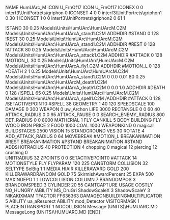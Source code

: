 NAME HumUArc_M
ICON U_FrnOf17
ICON 			U_FrnOf17
ICONEX 0 0 interf3\UnitPortrets\griphon 0
ICONSET 4 0 0 interf3\UnitPortrets\griphon1 0 30 1
ICONSET 1 0 0 interf3\UnitPortrets\griphon2 0 61 1

!STAND         30 0.25  Models\Units\HumUArc\HumUArcM.C2M Models\Units\HumUArc\HumUArcA_stand1.C2M
ADDHDIR #STAND 0 128
!REST          30 0.25  Models\Units\HumUArc\HumUArcM.C2M Models\Units\HumUArc\HumUArcA_stand1.C2M
ADDHDIR #REST 0 128
!ATTACK        80 0.25  Models\Units\HumUArc\HumUArcM.C2M Models\Units\HumUArc\HumUArcA_attack1.C2M
ADDHDIR #ATTACK 0 128
!MOTION_L      30 0.25  Models\Units\HumUArc\HumUArcM.C2M Models\Units\HumUArc\HumUArcA_fly1.C2M
ADDHDIR #MOTION_L 0 128
*DEATH         2 1 0.25  Models\Units\HumUArc\HumUArcM.C2M Models\Units\HumUArc\HumUArcA_stand1.C2M 0 0.0 0.01 80 0.25  Models\Units\HumUArc\HumUArcM_death1.C2M Models\Units\HumUArc\HumUArcA_death1.C2M 0 0.0 1.0
ADDHDIR #DEATH 0 128
/!SPELL        65 0.25  Models\Units\HumUArc\HumUArcM.C2M Models\Units\HumUArc\HumUArcA_spell1.C2M
/ADDHDIR #ATTACK 0 128
/SETACTIVEPOINT0 #SPELL 38
GEOMETRY 1 40 120
SPEEDSCALE 100
DAMAGE   0 300
WEAPON 0 uw_Archon
LIFE     3000
RECTANGLE 0 0 60 40
ATTACK_RADIUS 0 0 95
ATTACK_PAUSE 0 0
SEARCH_ENEMY_RADIUS 800
DET_RADIUS 0 0 8000
MATHERIAL 1 FLY
CANKILL 5 BODY BUILDING FLY WOOD IRON
PRICE 2 FOOD 1000 COAL 1000
WEAPONKIND 0 magical
BUILDSTAGES 2500
VISION 15
STANDGROUND
VES 30
ROTATE 4
ADD_ATTACK_RADIUS 0 64
MOVEBREAK #MOTION_L
BREAKANIMATION #REST
BREAKANIMATION #PSTAND
BREAKANIMATION #STAND
ADDSHOTRADIUS 40
PROTECTION 4 chopping 0 magical 12 piercing 12 crushing 0         
UNITRADIUS 32
ZPOINTS 0 0
SETACTIVEPOINT0 #ATTACK 14
MOTIONSTYLE FLY
FLYPARAM 120 225
CANSTORM
COLLISION 32
SELTYPE SelBig 1 1
MEDIA HIAIR
KILLERAWARD             GOLD 200
KILLERAWARDRANDOM       GOLD 75
SkirmishAwardPercent 25
EXPA 500
MAXINDEPO 1 1
LOWCOLLISION
COLUMN 7
BRANDOMPOS 3
BRANDOMSPEED 3
CYLINDER 20 55
CANTCAPTURE
USAGE COSTLY
NO_HUNGRY
/ABILITY MS_DruGri
ShadowScaleX 3
ShadowScaleY 3
NIKAKIXMAM
TFACTOR FF636363
DAMAGEONBUILDINGMULTIPLICATOR 5
ABILITY ua_aResurect
ABILITY mod_Detector
VISITORMASK 1
PLACEINTRANSPORT 1
NOCOLLISION
Message (UNITS)\HUMUARC.MD
MessageLong (UNITS)\HUMUARC.MD
[END]
